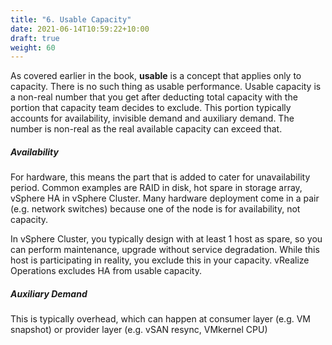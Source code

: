 ```yaml
---
title: "6. Usable Capacity"
date: 2021-06-14T10:59:22+10:00
draft: true
weight: 60
---
```


As covered earlier in the book, **usable** is a concept that applies only to capacity. There is no such thing as usable performance. Usable capacity is a non-real number that you get after deducting total capacity with the portion that capacity team decides to exclude. This portion typically accounts for availability, invisible demand and auxiliary demand. The number is non-real as the real available capacity can exceed that.

##### Availability

For hardware, this means the part that is added to cater for unavailability period. Common examples are RAID in disk, hot spare in storage array, vSphere HA in vSphere Cluster. Many hardware deployment come in a pair (e.g. network switches) because one of the node is for availability, not capacity.

In vSphere Cluster, you typically design with at least 1 host as spare, so you can perform maintenance, upgrade without service degradation. While this host is participating in reality, you exclude this in your capacity. vRealize Operations excludes HA from usable capacity.

##### Auxiliary Demand

This is typically overhead, which can happen at consumer layer (e.g. VM snapshot) or provider layer (e.g. vSAN resync, VMkernel CPU)